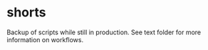 # shorts

Backup of scripts while still in production. See text folder for more information on workflows.
